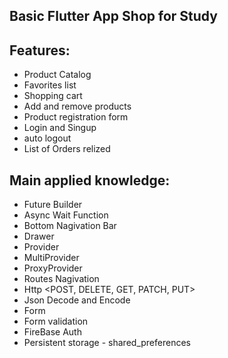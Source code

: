 ## Basic Flutter App Shop for Study


## Features:

- Product Catalog
- Favorites list
- Shopping cart
- Add and remove products
- Product registration form
- Login and Singup
- auto logout
- List of Orders relized

## Main applied knowledge:

- Future Builder
- Async Wait Function
- Bottom Nagivation Bar
- Drawer
- Provider
- MultiProvider
- ProxyProvider
- Routes Nagivation
- Http <POST, DELETE, GET, PATCH, PUT>
- Json Decode and Encode
- Form 
- Form validation
- FireBase Auth
- Persistent storage - shared_preferences

